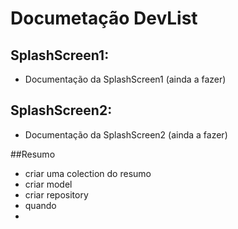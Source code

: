 # Documetação DevList
## SplashScreen1: 
- Documentação da SplashScreen1 (ainda a fazer)
## SplashScreen2: 
- Documentação da SplashScreen2 (ainda a fazer)

##Resumo
- criar uma colection do resumo 
- criar model
- criar repository 
- quando 
- 